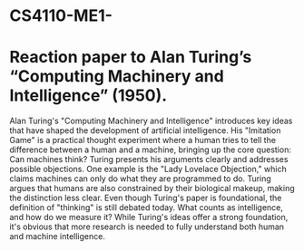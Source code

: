 # CS4110-ME1-

# Reaction paper to Alan Turing’s “Computing Machinery and Intelligence” (1950).

Alan Turing's "Computing Machinery and Intelligence" introduces key ideas that have shaped the development of artificial intelligence. His "Imitation Game" is a practical thought experiment where a human tries to tell the difference between a human and a machine, bringing up the core question: Can machines think? 
Turing presents his arguments clearly and addresses possible objections. One example is the "Lady Lovelace Objection," which claims machines can only do what they are programmed to do. Turing argues that humans are also constrained by their biological makeup, making the distinction less clear. 
Even though Turing's paper is foundational, the definition of "thinking" is still debated today. What counts as intelligence, and how do we measure it? While Turing's ideas offer a strong foundation, it's obvious that more research is needed to fully understand both human and machine intelligence.
